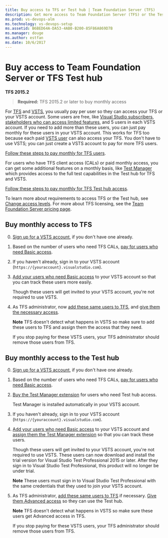 ```yaml
---
title: Buy access to TFS or Test hub | Team Foundation Server (TFS)
description: Get more access to Team Foundation Server (TFS) or the Test hub
ms.prod: vs-devops-alm
ms.technology: vs-devops-setup
ms.assetid: B6BED64A-DA53-4AB0-B200-85F86A869D7B
ms.manager: douge
ms.author: estfan
ms.date: 10/6/2017
---
```


# Buy access to Team Foundation Server or TFS Test hub

**TFS 2015.2**

> **Required:** TFS 2015.2 or later to buy monthly access


For [TFS](https://www.visualstudio.com/tfs/) 
and [VSTS](https://www.visualstudio.com/team-services/), 
you usually pay per user so they can access your TFS or your VSTS account. 
Some users are free, like [Visual Studio subscribers](https://www.visualstudio.com/vs/pricing/), 
[stakeholders who can access limited features](../security/get-started-stakeholder.md), 
and 5 users in each VSTS account. 
If you need to add more than these users, 
you can just pay monthly for these users in your VSTS account. 
This works for TFS too because each paid 
[VSTS user](https://www.visualstudio.com/team-services/pricing/) 
can also access your TFS. You don't have to use VSTS; 
you can just create a VSTS account to pay for more TFS users.

[Follow these steps to pay monthly for TFS users](#rent-cal).

For users who have TFS client access (CALs) or paid monthly access, 
you can get some additional features on a monthly basis, 
like [Test Manager](https://marketplace.visualstudio.com/items?itemName=ms.vss-testmanager-web) 
which provides access to the full test capabilities in the Test hub for TFS and VSTS.

[Follow these steps to pay monthly for TFS Test hub access](#test-hub).

To learn more about requirements to access TFS or the Test hub, 
see [Change access levels](../security/change-access-levels.md). 
For more about TFS licensing, see the 
[Team Foundation Server pricing page](https://www.visualstudio.com/team-services/tfs-pricing).

<a id="rent-cal"></a>
## Buy monthly access to TFS

0.	[Sign up for a VSTS account](../accounts/create-account-msa-or-work-student.md), 
if you don't have one already.

0.	Based on the number of users who need TFS CALs, 
[pay for users who need Basic access](buy-basic-access-add-users.md).

0.	If you haven't already, sign in to your VSTS account 
(```https://{youraccount}.visualstudio.com```). 

0. [Add your users who need Basic access](../accounts/add-account-users-assign-access-levels.md) 
to your VSTS account so that you can track these users more easily.

	Though these users will get invited to your VSTS account, 
	you're not required to use VSTS.

0.	As TFS administrator, 
now [add these same users to TFS](../security/add-users-team-project.md#add-users-team-project), 
and [give them the necessary access](../security/change-access-levels.md).

	**Note** TFS doesn't detect what happens in VSTS 
	so make sure to add these users to TFS and assign them the 
	access that they need.

	If you stop paying for these VSTS users, 
	your TFS administrator should remove those users from TFS.

<a id="test-hub"></a>
## Buy monthly access to the Test hub

0.	[Sign up for a VSTS account](../accounts/create-account-msa-or-work-student.md), 
if you don't have one already.

0.	Based on the number of users who need TFS CALs, 
[pay for users who need Basic access](buy-basic-access-add-users.md).

0.	[Buy the Test Manager extension](../marketplace/install-vsts-extension.md#install-extension) 
for users who need Test hub access.

	Test Manager is installed automatically in your VSTS account. 

0.	If you haven't already, sign in to your VSTS account 
(```https://{youraccount}.visualstudio.com```). 

0. [Add your users who need Basic access](../accounts/add-account-users-assign-access-levels.md) 
to your VSTS account and 
[assign them the Test Manager extension](../marketplace/assign-paid-extensions.md) 
so that you can track these users.

	Though these users will get invited to your VSTS account, 
	you're not required to use VSTS. 
	These users can now download and install the trial version 
	for Visual Studio Test Professional 2015 or later. 
	After they sign in to Visual Studio Test Professional, 
	this product will no longer be under trial.

	**Note** These users must sign in to Visual Studio Test Professional with 
	the same credentials that they used to join your VSTS account.

0.	As TFS administrator, [add these same users to TFS](../security/add-users-team-project.md#add-users-team-project) 
if necessary. [Give them Advanced access](../security/change-access-levels.md) 
so they can use the Test hub.

	**Note** TFS doesn't detect what happens in VSTS 
	so make sure these users get Advanced access in TFS.

	If you stop paying for these VSTS users, 
	your TFS administrator should remove those users from TFS.


